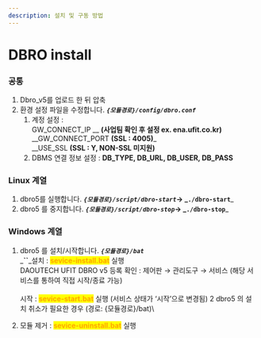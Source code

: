 ```yaml
---
description: 설치 및 구동 방법
---
```


# DBRO install



### 공통

1. Dbro\_v5를 업로드 한 뒤 압축
2. 환경 설정 파일을 수정합니다. _**`{모듈경로}/config/dbro.conf`**_
   1. 계정 설정 : \
      GW\_CONNECT\_IP __ **(사업팀 확인 후 설정 ex. ena.ufit.co.kr)**\
      __GW\_CONNECT_PORT **(SSL : 4005)**_\
      __USE\_SSL **(SSL : Y, NON-SSL 미지원)**
   2. DBMS 연결 정보 설정 : **DB\_TYPE, DB\_URL, DB\_USER, DB\_PASS**



### Linux 계열

1. dbro5를 실행합니다. _**`{모듈경로}/script/dbro-start`**_**→ **_**`./dbro-start`**_
2. dbro5 를 중지합니다. _**`{모듈경로}/script/dbro-stop`**_**→ **_**`./dbro-stop`**_



### Windows 계열

1. dbro5 를 설치/시작합니다. _**`{모듈경로}/bat`**_\
   _**``**_설치 : <mark style="color:orange;">**sevice-install.bat**</mark> 실행\
   DAOUTECH UFIT DBRO v5 등록 확인 : 제어판 → 관리도구 → 서비스 (해당 서비스를 통하여 직접 시작/종료 가능)\
   \
   시작 : <mark style="color:orange;">**sevice-start.bat**</mark> 실행 (서비스 상태가 ‘시작’으로 변경됨) 2 dbro5 의 설치 취소가 필요한 경우 (경로: {모듈경로}/bat)\

2. 모듈 제거 : <mark style="color:orange;">**sevice-uninstall.bat**</mark> <mark style="color:orange;"></mark><mark style="color:orange;"></mark> 실행

